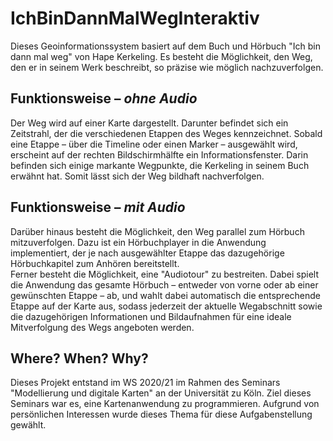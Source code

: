 # IchBinDannMalWegInteraktiv

Dieses Geoinformationssystem basiert auf dem Buch und Hörbuch "Ich bin dann mal weg" von Hape Kerkeling. Es besteht die Möglichkeit, den Weg, den er in seinem Werk beschreibt, so präzise wie möglich nachzuverfolgen.

## Funktionsweise – <i>ohne Audio</i>
Der Weg wird auf einer Karte dargestellt. Darunter befindet sich ein Zeitstrahl, der die verschiedenen Etappen des Weges kennzeichnet. Sobald eine Etappe – über die Timeline oder einen Marker – ausgewählt wird, erscheint auf der rechten Bildschirmhälfte ein Informationsfenster. Darin befinden sich einige markante Wegpunkte, die Kerkeling in seinem Buch erwähnt hat. Somit lässt sich der Weg bildhaft nachverfolgen.

## Funktionsweise – <i>mit Audio</i>
Darüber hinaus besteht die Möglichkeit, den Weg parallel zum Hörbuch mitzuverfolgen. Dazu ist ein Hörbuchplayer in die Anwendung implementiert, der je nach ausgewählter Etappe das dazugehörige Hörbuchkapitel zum Anhören bereitstellt.<br />
Ferner besteht die Möglichkeit, eine "Audiotour" zu bestreiten. Dabei spielt die Anwendung das gesamte Hörbuch – entweder von vorne oder ab einer gewünschten Etappe – ab, und wahlt dabei automatisch die entsprechende Etappe auf der Karte aus, sodass jederzeit der aktuelle Wegabschnitt sowie die dazugehörigen Informationen und Bildaufnahmen für eine ideale Mitverfolgung des Wegs angeboten werden.

## Where? When? Why?
Dieses Projekt entstand im WS 2020/21 im Rahmen des Seminars "Modellierung und digitale Karten" an der Universität zu Köln. Ziel dieses Seminars war es, eine Kartenanwendung zu programmieren. Aufgrund von persönlichen Interessen wurde dieses Thema für diese Aufgabenstellung gewählt.
